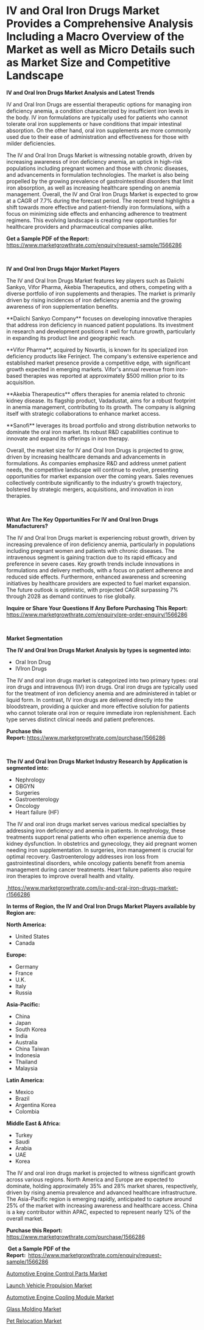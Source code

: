 <p><h1>IV and Oral Iron Drugs Market Provides a Comprehensive Analysis Including a Macro Overview of the Market as well as Micro Details such as Market Size and Competitive Landscape</h1></p><p><strong>IV and Oral Iron Drugs Market Analysis and Latest Trends</strong></p>
<p><p>IV and Oral Iron Drugs are essential therapeutic options for managing iron deficiency anemia, a condition characterized by insufficient iron levels in the body. IV iron formulations are typically used for patients who cannot tolerate oral iron supplements or have conditions that impair intestinal absorption. On the other hand, oral iron supplements are more commonly used due to their ease of administration and effectiveness for those with milder deficiencies.</p><p>The IV and Oral Iron Drugs Market is witnessing notable growth, driven by increasing awareness of iron deficiency anemia, an uptick in high-risk populations including pregnant women and those with chronic diseases, and advancements in formulation technologies. The market is also being propelled by the growing prevalence of gastrointestinal disorders that limit iron absorption, as well as increasing healthcare spending on anemia management. Overall, the IV and Oral Iron Drugs Market is expected to grow at a CAGR of 7.7% during the forecast period. The recent trend highlights a shift towards more effective and patient-friendly iron formulations, with a focus on minimizing side effects and enhancing adherence to treatment regimens. This evolving landscape is creating new opportunities for healthcare providers and pharmaceutical companies alike.</p></p>
<p><strong>Get a Sample PDF of the Report:&nbsp;</strong> <a href="https://www.marketgrowthrate.com/enquiry/request-sample/1566286">https://www.marketgrowthrate.com/enquiry/request-sample/1566286</a></p>
<p>&nbsp;</p>
<p><strong>IV and Oral Iron Drugs Major Market Players</strong></p>
<p><p>The IV and Oral Iron Drugs Market features key players such as Daiichi Sankyo, Vifor Pharma, Akebia Therapeutics, and others, competing with a diverse portfolio of iron supplements and therapies. The market is primarily driven by rising incidences of iron deficiency anemia and the growing awareness of iron supplementation benefits.</p><p>**Daiichi Sankyo Company** focuses on developing innovative therapies that address iron deficiency in nuanced patient populations. Its investment in research and development positions it well for future growth, particularly in expanding its product line and geographic reach.</p><p>**Vifor Pharma**, acquired by Novartis, is known for its specialized iron deficiency products like Ferinject. The company's extensive experience and established market presence provide a competitive edge, with significant growth expected in emerging markets. Vifor's annual revenue from iron-based therapies was reported at approximately $500 million prior to its acquisition.</p><p>**Akebia Therapeutics** offers therapies for anemia related to chronic kidney disease. Its flagship product, Vadadustat, aims for a robust footprint in anemia management, contributing to its growth. The company is aligning itself with strategic collaborations to enhance market access.</p><p>**Sanofi** leverages its broad portfolio and strong distribution networks to dominate the oral iron market. Its robust R&D capabilities continue to innovate and expand its offerings in iron therapy.</p><p>Overall, the market size for IV and Oral Iron Drugs is projected to grow, driven by increasing healthcare demands and advancements in formulations. As companies emphasize R&D and address unmet patient needs, the competitive landscape will continue to evolve, presenting opportunities for market expansion over the coming years. Sales revenues collectively contribute significantly to the industry's growth trajectory, bolstered by strategic mergers, acquisitions, and innovation in iron therapies.</p></p>
<p>&nbsp;</p>
<p><strong>What Are The Key Opportunities For IV and Oral Iron Drugs Manufacturers?</strong></p>
<p><p>The IV and Oral Iron Drugs market is experiencing robust growth, driven by increasing prevalence of iron deficiency anemia, particularly in populations including pregnant women and patients with chronic diseases. The intravenous segment is gaining traction due to its rapid efficacy and preference in severe cases. Key growth trends include innovations in formulations and delivery methods, with a focus on patient adherence and reduced side effects. Furthermore, enhanced awareness and screening initiatives by healthcare providers are expected to fuel market expansion. The future outlook is optimistic, with projected CAGR surpassing 7% through 2028 as demand continues to rise globally.</p></p>
<p><strong>Inquire or Share Your Questions If Any Before Purchasing This Report:</strong> <a href="https://www.marketgrowthrate.com/enquiry/pre-order-enquiry/1566286">https://www.marketgrowthrate.com/enquiry/pre-order-enquiry/1566286</a></p>
<p>&nbsp;</p>
<p><strong>Market Segmentation</strong></p>
<p><strong>The IV and Oral Iron Drugs Market Analysis by types is segmented into:</strong></p>
<p><ul><li>Oral Iron Drug</li><li>IVIron Drugs</li></ul></p>
<p><p>The IV and oral iron drugs market is categorized into two primary types: oral iron drugs and intravenous (IV) iron drugs. Oral iron drugs are typically used for the treatment of iron deficiency anemia and are administered in tablet or liquid form. In contrast, IV iron drugs are delivered directly into the bloodstream, providing a quicker and more effective solution for patients who cannot tolerate oral iron or require immediate iron replenishment. Each type serves distinct clinical needs and patient preferences.</p></p>
<p><strong>Purchase this Report:&nbsp;</strong><a href="https://www.marketgrowthrate.com/purchase/1566286">https://www.marketgrowthrate.com/purchase/1566286</a></p>
<p>&nbsp;</p>
<p><strong>The IV and Oral Iron Drugs Market Industry Research by Application is segmented into:</strong></p>
<p><ul><li>Nephrology</li><li>OBGYN</li><li>Surgeries</li><li>Gastroenterology</li><li>Oncology</li><li>Heart failure (HF)</li></ul></p>
<p><p>The IV and oral iron drugs market serves various medical specialties by addressing iron deficiency and anemia in patients. In nephrology, these treatments support renal patients who often experience anemia due to kidney dysfunction. In obstetrics and gynecology, they aid pregnant women needing iron supplementation. In surgeries, iron management is crucial for optimal recovery. Gastroenterology addresses iron loss from gastrointestinal disorders, while oncology patients benefit from anemia management during cancer treatments. Heart failure patients also require iron therapies to improve overall health and vitality.</p></p>
<p><a href="https://www.marketgrowthrate.com/iv-and-oral-iron-drugs-market-r1566286">&nbsp;https://www.marketgrowthrate.com/iv-and-oral-iron-drugs-market-r1566286</a></p>
<p><strong>In terms of Region, the IV and Oral Iron Drugs Market Players available by Region are:</strong></p>
<p>
    <p> <strong> North America: </strong>
        <ul>
            <li>United States</li>
            <li>Canada</li>
        </ul>
        </p> 
    <p> <strong> Europe: </strong>
        <ul>
            <li>Germany</li>
            <li>France</li>
            <li>U.K.</li>
            <li>Italy</li>
            <li>Russia</li>
        </ul>
        </p> 
    <p> <strong> Asia-Pacific: </strong>
        <ul>
            <li>China</li>
            <li>Japan</li>
            <li>South Korea</li>
            <li>India</li>
            <li>Australia</li>
            <li>China Taiwan</li>
            <li>Indonesia</li>
            <li>Thailand</li>
            <li>Malaysia</li>
        </ul>
        </p> 
    <p> <strong> Latin America: </strong>
        <ul>
            <li>Mexico</li>
            <li>Brazil</li>
            <li>Argentina Korea</li>
            <li>Colombia</li>
        </ul>
        </p> 
    <p> <strong> Middle East & Africa: </strong>
        <ul>
            <li>Turkey</li>
            <li>Saudi</li>
            <li>Arabia</li>
            <li>UAE</li>
            <li>Korea</li>
        </ul>
    </p>
    </p>
<p><p>The IV and oral iron drugs market is projected to witness significant growth across various regions. North America and Europe are expected to dominate, holding approximately 35% and 28% market shares, respectively, driven by rising anemia prevalence and advanced healthcare infrastructure. The Asia-Pacific region is emerging rapidly, anticipated to capture around 25% of the market with increasing awareness and healthcare access. China is a key contributor within APAC, expected to represent nearly 12% of the overall market.</p></p>
<p><strong>Purchase this Report: </strong><a href="https://www.marketgrowthrate.com/purchase/1566286">https://www.marketgrowthrate.com/purchase/1566286</a></p>
<p>&nbsp;<strong>Get a Sample PDF of the Report:&nbsp;&nbsp;</strong><a href="https://www.marketgrowthrate.com/enquiry/request-sample/1566286">https://www.marketgrowthrate.com/enquiry/request-sample/1566286</a></p>
<p><strong></strong></p>
<p><p><a href="https://medium.com/@abbyrichardson_1/automotive-engine-control-parts-market-evolution-global-trends-and-regional-dynamics-2024-2031-25d21aa82d4f">Automotive Engine Control Parts Market</a></p><p><a href="https://issuu.com/reportprime-2/docs/launch-vehicle-propulsion-market-si_ffdb2e5908499f">Launch Vehicle Propulsion Market</a></p><p><a href="https://medium.com/@abbyrichardson_1/automotive-engine-cooling-module-market-share-size-trends-industry-analysis-report-by-type-by-71e89d87f4e3">Automotive Engine Cooling Module Market</a></p><p><a href="https://www.linkedin.com/pulse/future-ready-strategic-insights-global-glass-molding-c5b1c?trackingId=C9ToKgcJSxG0J8Nc%2FKLlLw%3D%3D">Glass Molding Market</a></p><p><a href="https://www.linkedin.com/pulse/pet-relocation-industry-analysis-report-its-market-size-u8cic?trackingId=q0jVB5RgTgKFhTYAQDA6MQ%3D%3D">Pet Relocation Market</a></p></p>